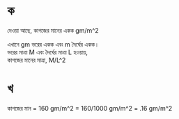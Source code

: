 # ক
দেওয়া আছে,
কাগজের মানের একক gm/m^2
   
এখানে gm ভরের একক এবং m দৈর্ঘের একক।  
ভরের মাত্রা M এবং দৈর্ঘের মাত্রা L হওয়ায়,  
কাগজের মানের মাত্রা, M/L^2

# খ
কাগজের মান = 160 gm/m^2
= 160/1000 gm/m^2
= .16 gm/m^2
